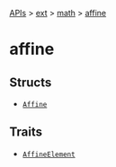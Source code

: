 [APIs](../../../index.md) > [ext](../../index.md) > [math](../index.md) > [affine]()

# affine

## Structs

- [`Affine`](./Affine.md)

## Traits

- [`AffineElement`](./AffineElement.md)
